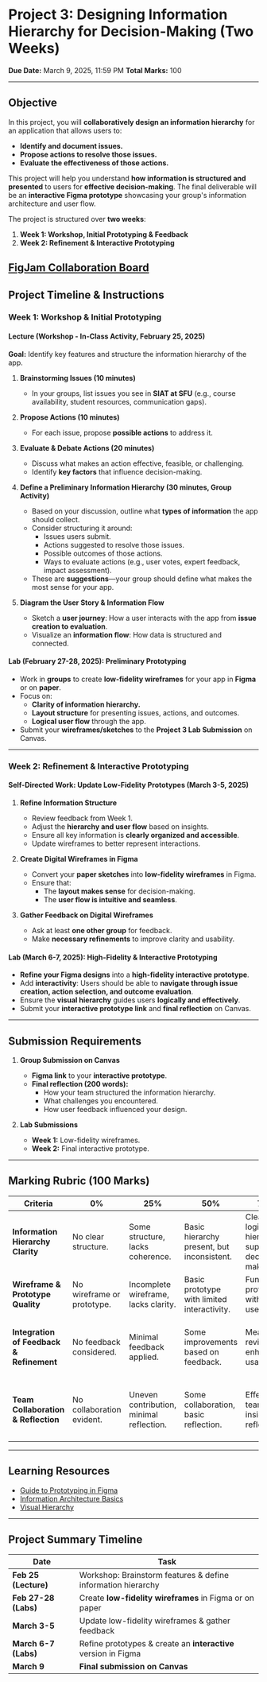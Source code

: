 # **Project 3: Designing Information Hierarchy for Decision-Making (Two Weeks)**  

**Due Date:** March 9, 2025, 11:59 PM 
**Total Marks:** 100

---

## **Objective**  

In this project, you will **collaboratively design an information hierarchy** for an application that allows users to:  

- **Identify and document issues.**  
- **Propose actions to resolve those issues.**  
- **Evaluate the effectiveness of those actions.**   

This project will help you understand **how information is structured and presented** to users for **effective decision-making**. The final deliverable will be an **interactive Figma prototype** showcasing your group's information architecture and user flow.  

The project is structured over **two weeks**:  
1. **Week 1: Workshop, Initial Prototyping & Feedback**  
2. **Week 2: Refinement & Interactive Prototyping**  

[FigJam Collaboration Board](https://www.figma.com/board/UFpqyiywrBZaKs0TtXJ994/P3-workshop?node-id=0-1&t=8b1K1PrjuXsLNDU6-1)
---

## **Project Timeline & Instructions**  

### **Week 1: Workshop & Initial Prototyping**  

#### **Lecture (Workshop - In-Class Activity, February 25, 2025)**  

**Goal:** Identify key features and structure the information hierarchy of the app.  

1. **Brainstorming Issues (10 minutes)**  
   - In your groups, list issues you see in **SIAT at SFU** (e.g., course availability, student resources, communication gaps).  

2. **Propose Actions (10 minutes)**  
   - For each issue, propose **possible actions** to address it.  

3. **Evaluate & Debate Actions (20 minutes)**  
   - Discuss what makes an action effective, feasible, or challenging.  
   - Identify **key factors** that influence decision-making.  

4. **Define a Preliminary Information Hierarchy (30 minutes, Group Activity)**  
   - Based on your discussion, outline what **types of information** the app should collect.  
   - Consider structuring it around:  
     - Issues users submit.  
     - Actions suggested to resolve those issues.  
     - Possible outcomes of those actions.  
     - Ways to evaluate actions (e.g., user votes, expert feedback, impact assessment).  
   - These are **suggestions**—your group should define what makes the most sense for your app.  

5. **Diagram the User Story & Information Flow**  
   - Sketch a **user journey**: How a user interacts with the app from **issue creation to evaluation**.  
   - Visualize an **information flow**: How data is structured and connected.  

#### **Lab (February 27-28, 2025): Preliminary Prototyping**  

- Work in **groups** to create **low-fidelity wireframes** for your app in **Figma** or on **paper**.  
- Focus on:  
  - **Clarity of information hierarchy.**  
  - **Layout structure** for presenting issues, actions, and outcomes.  
  - **Logical user flow** through the app.  
- Submit your **wireframes/sketches** to the **Project 3 Lab Submission** on Canvas.  

---

### **Week 2: Refinement & Interactive Prototyping**  

#### **Self-Directed Work: Update Low-Fidelity Prototypes (March 3-5, 2025)**  

1. **Refine Information Structure**  
   - Review feedback from Week 1.  
   - Adjust the **hierarchy and user flow** based on insights.
   - Ensure all key information is **clearly organized and accessible**.  
   - Update wireframes to better represent interactions.


2. **Create Digital Wireframes in Figma**  
   - Convert your **paper sketches** into **low-fidelity wireframes** in Figma.  
   - Ensure that:  
     - The **layout makes sense** for decision-making.  
     - The **user flow is intuitive and seamless**.  

3. **Gather Feedback on Digital Wireframes**  
   - Ask at least **one other group** for feedback.  
   - Make **necessary refinements** to improve clarity and usability.

#### **Lab (March 6-7, 2025): High-Fidelity & Interactive Prototyping**  

- **Refine your Figma designs** into a **high-fidelity interactive prototype**.  
- Add **interactivity**: Users should be able to **navigate through issue creation, action selection, and outcome evaluation**.  
- Ensure the **visual hierarchy** guides users **logically and effectively**.  
- Submit your **interactive prototype link** and **final reflection** on Canvas.  

---

## **Submission Requirements**  

1. **Group Submission on Canvas**  
   - **Figma link** to your **interactive prototype**.  
   - **Final reflection (200 words):**  
     - How your team structured the information hierarchy.  
     - What challenges you encountered.  
     - How user feedback influenced your design.  

2. **Lab Submissions**  
   - **Week 1:** Low-fidelity wireframes.  
   - **Week 2:** Final interactive prototype.  

---

## **Marking Rubric (100 Marks)**  

| **Criteria**                        | **0%** | **25%** | **50%** | **75%** | **100%** | **Marks** |
|-------------------------------------|--------|---------|---------|---------|---------|-----------|
| **Information Hierarchy Clarity**   | No clear structure. | Some structure, lacks coherence. | Basic hierarchy present, but inconsistent. | Clear and logical hierarchy supporting decision-making. | Strong, intuitive hierarchy improving user experience. | 30 |
| **Wireframe & Prototype Quality**  | No wireframe or prototype. | Incomplete wireframe, lacks clarity. | Basic prototype with limited interactivity. | Functional prototype with clear user flow. | Polished, professional interactive prototype. | 30 |
| **Integration of Feedback & Refinement**         | No feedback considered. | Minimal feedback applied. | Some improvements based on feedback. | Meaningful revisions enhancing usability. | Excellent integration of feedback leading to a high-quality prototype. | 20 |
| **Team Collaboration & Reflection** | No collaboration evident. | Uneven contribution, minimal reflection. | Some collaboration, basic reflection. | Effective teamwork, insightful reflection. | Strong collaboration, deep reflection on challenges and learning. | 20 |

---

## **Learning Resources**  

- [Guide to Prototyping in Figma](https://help.figma.com/hc/en-us/articles/360040314193-Guide-to-prototyping-in-Figma) 
- [Information Architecture Basics](https://www.interaction-design.org/literature/topics/information-architecture)  
- [Visual Hierarchy](https://uxdesign.cc/visual-hierarchy-be332b615c06)  

---

## **Project Summary Timeline**  

| **Date**        | **Task** |
|----------------|----------|
| **Feb 25 (Lecture)** | Workshop: Brainstorm features & define information hierarchy |
| **Feb 27-28 (Labs)** | Create **low-fidelity wireframes** in Figma or on paper |
| **March 3-5** | Update low-fidelity wireframes & gather feedback |
| **March 6-7 (Labs)** | Refine prototypes & create an **interactive** version in Figma |
| **March 9** | **Final submission on Canvas** |
